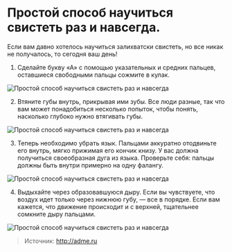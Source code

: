 # Простой способ научиться свистеть раз и навсегда.
Если вам давно хотелось научиться залихватски свистеть, но все никак не получалось, то сегодня ваш день!

1. Сделайте букву «А» с помощью указательных и средних пальцев, оставшиеся свободными пальцы сожмите в кулак.

![Простой способ научиться свистеть раз и навсегда](/images/Others/nauchitsya_svistet_001.jpg 'Простой способ научиться свистеть раз и навсегда')

2. Втяните губы внутрь, прикрывая ими зубы. Все люди разные, так что вам может понадобиться несколько попыток, чтобы понять, насколько глубоко нужно втягивать губы.

![Простой способ научиться свистеть раз и навсегда](/images/Others/nauchitsya_svistet_002.jpg 'Простой способ научиться свистеть раз и навсегда')

3. Теперь необходимо убрать язык. Пальцами аккуратно отодвиньте его внутрь, мягко прижимая его кончик книзу. У вас должна получиться своеобразная дуга из языка. Проверьте себя: пальцы должны быть внутри примерно на одну фалангу.

![Простой способ научиться свистеть раз и навсегда](/images/Others/nauchitsya_svistet_003.jpg 'Простой способ научиться свистеть раз и навсегда')

4. Выдыхайте через образовавшуюся дыру. Если вы чувствуете, что воздух идет только через нижнюю губу, — все в порядке. Если вам кажется, что движение происходит и с верхней, тщательнее сомкните дыру пальцами.

![Простой способ научиться свистеть раз и навсегда](/images/Others/nauchitsya_svistet_004.jpg 'Простой способ научиться свистеть раз и навсегда')

> Источник: http://adme.ru
